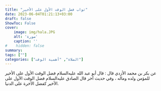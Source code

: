 ```yaml
---
title: "ثواب فضل الوقت الأول على الأخير"
date: 2023-06-04T01:21:13+03:00
draft: false
ShowToc: False
cover:
    image: img/hala.JPG
    alt: 'صورة'
    caption: ''
#    hidden: false
summary: 
tags: [""]
categories: ["الصلاة", "أهمية الوقت"]
---
```

عن بكر بن محمد الأزدي قال : قال
أبو عبد الله عليه‌السلام فضل الوقت الأول على الأخير للمؤمن ولده وماله ، وفي
حديث آخر قال الصادق عليه‌السلام فضل الوقت الأول على الأخير كفضل الآخرة
على الدنيا.


